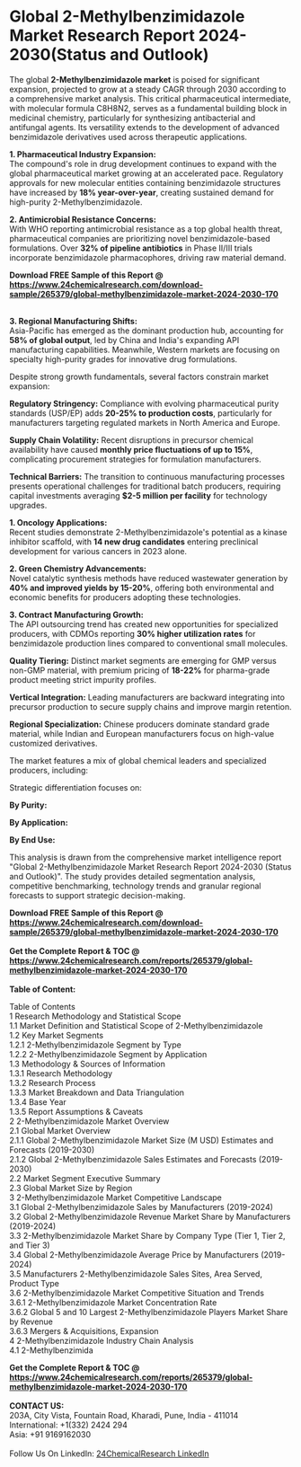 <h1>Global 2-Methylbenzimidazole Market Research Report 2024-2030(Status and Outlook)</h1><p>The global <strong>2-Methylbenzimidazole market</strong> is poised for significant expansion, projected to grow at a steady CAGR through 2030 according to a comprehensive market analysis. This critical pharmaceutical intermediate, with molecular formula C8H8N2, serves as a fundamental building block in medicinal chemistry, particularly for synthesizing antibacterial and antifungal agents. Its versatility extends to the development of advanced benzimidazole derivatives used across therapeutic applications.</p><p><strong>1. Pharmaceutical Industry Expansion:</strong><br>
The compound's role in drug development continues to expand with the global pharmaceutical market growing at an accelerated pace. Regulatory approvals for new molecular entities containing benzimidazole structures have increased by <strong>18% year-over-year</strong>, creating sustained demand for high-purity 2-Methylbenzimidazole.</p><p><strong>2. Antimicrobial Resistance Concerns:</strong><br>
With WHO reporting antimicrobial resistance as a top global health threat, pharmaceutical companies are prioritizing novel benzimidazole-based formulations. Over <strong>32% of pipeline antibiotics</strong> in Phase II/III trials incorporate benzimidazole pharmacophores, driving raw material demand.</p><div><b>Download FREE Sample of this Report @ 
            <a href="https://www.24chemicalresearch.com/download-sample/265379/global-methylbenzimidazole-market-2024-2030-170">
            https://www.24chemicalresearch.com/download-sample/265379/global-methylbenzimidazole-market-2024-2030-170</a></b></div><br><p><strong>3. Regional Manufacturing Shifts:</strong><br>
Asia-Pacific has emerged as the dominant production hub, accounting for <strong>58% of global output</strong>, led by China and India's expanding API manufacturing capabilities. Meanwhile, Western markets are focusing on specialty high-purity grades for innovative drug formulations.</p><p>Despite strong growth fundamentals, several factors constrain market expansion:</p><p><strong>Regulatory Stringency:</strong> 
    Compliance with evolving pharmaceutical purity standards (USP/EP) adds <strong>20-25% to production costs</strong>, particularly for manufacturers targeting regulated markets in North America and Europe.</p><p><strong>Supply Chain Volatility:</strong> 
    Recent disruptions in precursor chemical availability have caused <strong>monthly price fluctuations of up to 15%</strong>, complicating procurement strategies for formulation manufacturers.</p><p><strong>Technical Barriers:</strong> 
    The transition to continuous manufacturing processes presents operational challenges for traditional batch producers, requiring capital investments averaging <strong>$2-5 million per facility</strong> for technology upgrades.</p><p><strong>1. Oncology Applications:</strong><br>
Recent studies demonstrate 2-Methylbenzimidazole's potential as a kinase inhibitor scaffold, with <strong>14 new drug candidates</strong> entering preclinical development for various cancers in 2023 alone.</p><p><strong>2. Green Chemistry Advancements:</strong><br>
Novel catalytic synthesis methods have reduced wastewater generation by <strong>40% and improved yields by 15-20%</strong>, offering both environmental and economic benefits for producers adopting these technologies.</p><p><strong>3. Contract Manufacturing Growth:</strong><br>
The API outsourcing trend has created new opportunities for specialized producers, with CDMOs reporting <strong>30% higher utilization rates</strong> for benzimidazole production lines compared to conventional small molecules.</p><p><strong>Quality Tiering:</strong>
    Distinct market segments are emerging for GMP versus non-GMP material, with premium pricing of <strong>18-22%</strong> for pharma-grade product meeting strict impurity profiles.</p><p><strong>Vertical Integration:</strong>
    Leading manufacturers are backward integrating into precursor production to secure supply chains and improve margin retention.</p><p><strong>Regional Specialization:</strong>
    Chinese producers dominate standard grade material, while Indian and European manufacturers focus on high-value customized derivatives.</p><p>The market features a mix of global chemical leaders and specialized producers, including:</p><p>Strategic differentiation focuses on:</p><p><strong>By Purity:</strong></p><p><strong>By Application:</strong></p><p><strong>By End Use:</strong></p><p>This analysis is drawn from the comprehensive market intelligence report "Global 2-Methylbenzimidazole Market Research Report 2024-2030 (Status and Outlook)". The study provides detailed segmentation analysis, competitive benchmarking, technology trends and granular regional forecasts to support strategic decision-making.</p><div><b>Download FREE Sample of this Report @ 
            <a href="https://www.24chemicalresearch.com/download-sample/265379/global-methylbenzimidazole-market-2024-2030-170">
            https://www.24chemicalresearch.com/download-sample/265379/global-methylbenzimidazole-market-2024-2030-170</a></b></div><br><div><b>Get the Complete Report & TOC @ 
            <a href="https://www.24chemicalresearch.com/reports/265379/global-methylbenzimidazole-market-2024-2030-170">
            https://www.24chemicalresearch.com/reports/265379/global-methylbenzimidazole-market-2024-2030-170</a></b></div><br>
            <b>Table of Content:</b><p>Table of Contents<br />
1 Research Methodology and Statistical Scope<br />
1.1 Market Definition and Statistical Scope of 2-Methylbenzimidazole<br />
1.2 Key Market Segments<br />
1.2.1 2-Methylbenzimidazole Segment by Type<br />
1.2.2 2-Methylbenzimidazole Segment by Application<br />
1.3 Methodology & Sources of Information<br />
1.3.1 Research Methodology<br />
1.3.2 Research Process<br />
1.3.3 Market Breakdown and Data Triangulation<br />
1.3.4 Base Year<br />
1.3.5 Report Assumptions & Caveats<br />
2 2-Methylbenzimidazole Market Overview<br />
2.1 Global Market Overview<br />
2.1.1 Global 2-Methylbenzimidazole Market Size (M USD) Estimates and Forecasts (2019-2030)<br />
2.1.2 Global 2-Methylbenzimidazole Sales Estimates and Forecasts (2019-2030)<br />
2.2 Market Segment Executive Summary<br />
2.3 Global Market Size by Region<br />
3 2-Methylbenzimidazole Market Competitive Landscape<br />
3.1 Global 2-Methylbenzimidazole Sales by Manufacturers (2019-2024)<br />
3.2 Global 2-Methylbenzimidazole Revenue Market Share by Manufacturers (2019-2024)<br />
3.3 2-Methylbenzimidazole Market Share by Company Type (Tier 1, Tier 2, and Tier 3)<br />
3.4 Global 2-Methylbenzimidazole Average Price by Manufacturers (2019-2024)<br />
3.5 Manufacturers 2-Methylbenzimidazole Sales Sites, Area Served, Product Type<br />
3.6 2-Methylbenzimidazole Market Competitive Situation and Trends<br />
3.6.1 2-Methylbenzimidazole Market Concentration Rate<br />
3.6.2 Global 5 and 10 Largest 2-Methylbenzimidazole Players Market Share by Revenue<br />
3.6.3 Mergers & Acquisitions, Expansion<br />
4 2-Methylbenzimidazole Industry Chain Analysis<br />
4.1 2-Methylbenzimida</p><div><b>Get the Complete Report & TOC @ 
            <a href="https://www.24chemicalresearch.com/reports/265379/global-methylbenzimidazole-market-2024-2030-170">
            https://www.24chemicalresearch.com/reports/265379/global-methylbenzimidazole-market-2024-2030-170</a></b></div><br><b>CONTACT US:</b><br>
            203A, City Vista, Fountain Road, Kharadi, Pune, India - 411014<br>
            International: +1(332) 2424 294<br>
            Asia: +91 9169162030 <br><br>
            Follow Us On LinkedIn: <a href="https://www.linkedin.com/company/24chemicalresearch/">24ChemicalResearch LinkedIn</a>
